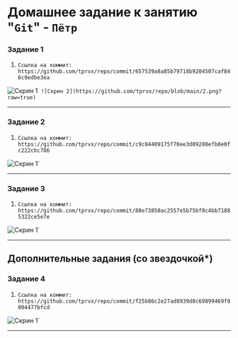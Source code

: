 # Домашнее задание к занятию "`Git`" - `Пётр`

### Задание 1

1. `Ссылка на коммит: https://github.com/tprvx/repo/commit/657539a8a85b79718b9204507caf846c9edbe3ea`

![Скрин 1](https://github.com/tprvx/repo/blob/main/1.png?raw=true)`
![Скрин 2](https://github.com/tprvx/repo/blob/main/2.png?raw=true)`

---

### Задание 2

1. `Ссылка на коммит: https://github.com/tprvx/repo/commit/c9c84409175f70ee3d09288efb8e0fc222cbc786`

![Скрин 1](https://github.com/tprvx/repo/blob/main/2.1.png?raw=true)`

---

### Задание 3

1. `Ссылка на коммит: https://github.com/tprvx/repo/commit/88e73850ac2557e5b75bf8c4bb71885322ce5e7e`

![Скрин 1](https://github.com/tprvx/repo/blob/main/3.1.png?raw=true)`

---

## Дополнительные задания (со звездочкой*)

### Задание 4

1. `Ссылка на коммит: https://github.com/tprvx/repo/commit/f25b86c2e27ad8939d8c69899469f8004477bfcd`

![Скрин 1](https://github.com/tprvx/repo/blob/main/4.1.png?raw=true)`

---
